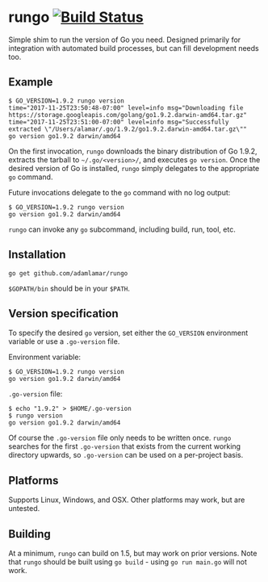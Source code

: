 # rungo [![Build Status](https://travis-ci.org/adamlamar/rungo.svg?branch=master)](https://travis-ci.org/adamlamar/rungo)

Simple shim to run the version of Go you need. Designed primarily for integration with automated build processes, but can fill development needs too.

## Example

```
$ GO_VERSION=1.9.2 rungo version
time="2017-11-25T23:50:48-07:00" level=info msg="Downloading file https://storage.googleapis.com/golang/go1.9.2.darwin-amd64.tar.gz"
time="2017-11-25T23:51:00-07:00" level=info msg="Successfully extracted \"/Users/alamar/.go/1.9.2/go1.9.2.darwin-amd64.tar.gz\""
go version go1.9.2 darwin/amd64
```

On the first invocation, `rungo` downloads the binary distribution of Go 1.9.2, extracts the tarball to `~/.go/<version>/`, and executes `go version`. Once the desired version of Go is installed, `rungo` simply delegates to the appropriate `go` command.

Future invocations delegate to the `go` command with no log output:

```
$ GO_VERSION=1.9.2 rungo version
go version go1.9.2 darwin/amd64
```

`rungo` can invoke any `go` subcommand, including build, run, tool, etc.

## Installation

```
go get github.com/adamlamar/rungo
```

`$GOPATH/bin` should be in your `$PATH`.

## Version specification

To specify the desired `go` version, set either the `GO_VERSION` environment variable or use a `.go-version` file.

Environment variable:
```
$ GO_VERSION=1.9.2 rungo version
go version go1.9.2 darwin/amd64
```

`.go-version` file:
```
$ echo "1.9.2" > $HOME/.go-version
$ rungo version
go version go1.9.2 darwin/amd64
```

Of course the `.go-version` file only needs to be written once. `rungo` searches for the first `.go-version` that exists from the current working directory upwards, so `.go-version` can be used on a per-project basis.

## Platforms

Supports Linux, Windows, and OSX. Other platforms may work, but are untested.

## Building

At a minimum, `rungo` can build on 1.5, but may work on prior versions. Note that `rungo` should be built using `go build` - using `go run main.go` will not work.
